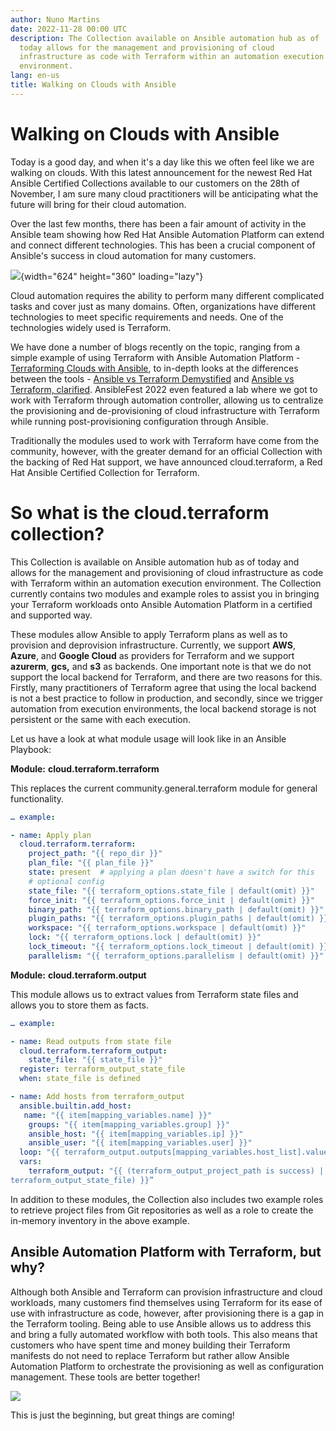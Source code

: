 ```yaml
---
author: Nuno Martins
date: 2022-11-28 00:00 UTC
description: The Collection available on Ansible automation hub as of
  today allows for the management and provisioning of cloud
  infrastructure as code with Terraform within an automation execution
  environment.
lang: en-us
title: Walking on Clouds with Ansible
---
```


# Walking on Clouds with Ansible

Today is a good day, and when it\'s a day like this we often feel like
we are walking on clouds. With this latest announcement for the newest
Red Hat Ansible Certified Collections available to our customers on the
28th of November, I am sure many cloud practitioners will be
anticipating what the future will bring for their cloud automation. 

Over the last few months, there has been a fair amount of activity in
the Ansible team showing how Red Hat Ansible Automation Platform can
extend and connect different technologies. This has been a crucial
component of Ansible's success in cloud automation for many customers.

![](https://lh4.googleusercontent.com/6oMDqzqtZumAj0ecMols413I2wj8Hw73CbxlgQ86PmYieO3HQyRW61NCEaq4qpEixEh_uWVSNGuYDdMfq_tvi44qnQ-RgncujC-RxYIWDZ_lTjxEJo8xfga7Wp31UsyRo_pzjXf_LKwpYmXynnI6m6VFVPz2LglzZYAFNZSz8cEXFxfa1ORbpqS_tv28){width="624"
height="360" loading="lazy"}


Cloud automation requires the ability to perform many different
complicated tasks and cover just as many domains. Often, organizations
have different technologies to meet specific requirements and needs. One
of the technologies widely used is Terraform.  

We have done a number of blogs recently on the topic, ranging from a
simple example of using Terraform with Ansible Automation Platform -
[Terraforming Clouds with
Ansible](https://www.ansible.com/blog/terraforming-clouds-with-ansible),
to in-depth looks at the differences between the tools - [Ansible vs
Terraform
Demystified](https://www.ansible.com/blog/ansible-vs.-terraform-demystified)
and [Ansible vs Terraform,
clarified](https://www.redhat.com/en/topics/automation/ansible-vs-terraform).
AnsibleFest 2022 even featured a lab where we got to work with Terraform
through automation controller, allowing us to centralize the
provisioning and de-provisioning of cloud infrastructure with Terraform
while running post-provisioning configuration through Ansible.

Traditionally the modules used to work with Terraform have come from the
community, however, with the greater demand for an official Collection
with the backing of Red Hat support, we have announced cloud.terraform,
a Red Hat Ansible Certified Collection for Terraform. 

# So what is the cloud.terraform collection?

This Collection is available on Ansible automation hub as of today and
allows for the management and provisioning of cloud infrastructure as
code with Terraform within an automation execution environment. The
Collection currently contains two modules and example roles to assist
you in bringing your Terraform workloads onto Ansible Automation
Platform in a certified and supported way. 

These modules allow Ansible to apply Terraform plans as well as to
provision and deprovision infrastructure. Currently, we support **AWS**,
**Azure**, and **Google Cloud** as providers for Terraform and we
support **azurerm**, **gcs,** and **s3** as backends. One important note
is that we do not support the local backend for Terraform, and there are
two reasons for this.  Firstly, many practitioners of Terraform agree
that using the local backend is not a best practice to follow in
production, and secondly, since we trigger automation from execution
environments, the local backend storage is not persistent or the same
with each execution. 

Let us have a look at what module usage will look like in an Ansible
Playbook:

**Module:** **cloud.terraform.terraform**

This replaces the current community.general.terraform module for general
functionality.

``` yml
… example:

- name: Apply plan
  cloud.terraform.terraform:
    project_path: "{{ repo_dir }}"
    plan_file: "{{ plan_file }}"
    state: present  # applying a plan doesn't have a switch for this
    # optional config
    state_file: "{{ terraform_options.state_file | default(omit) }}"
    force_init: "{{ terraform_options.force_init | default(omit) }}"
    binary_path: "{{ terraform_options.binary_path | default(omit) }}"
    plugin_paths: "{{ terraform_options.plugin_paths | default(omit) }}"
    workspace: "{{ terraform_options.workspace | default(omit) }}"
    lock: "{{ terraform_options.lock | default(omit) }}"
    lock_timeout: "{{ terraform_options.lock_timeout | default(omit) }}"
    parallelism: "{{ terraform_options.parallelism | default(omit) }}"
```

**Module:** **cloud.terraform.output**

This module allows us to extract values from Terraform state files and
allows you to store them as facts.

``` yml
… example:

- name: Read outputs from state file
  cloud.terraform.terraform_output:
    state_file: "{{ state_file }}"
  register: terraform_output_state_file
  when: state_file is defined

- name: Add hosts from terraform_output
  ansible.builtin.add_host:
   name: "{{ item[mapping_variables.name] }}"
    groups: "{{ item[mapping_variables.group] }}"
    ansible_host: "{{ item[mapping_variables.ip] }}"
    ansible_user: "{{ item[mapping_variables.user] }}"
  loop: "{{ terraform_output.outputs[mapping_variables.host_list].value }}"
  vars:
    terraform_output: "{{ (terraform_output_project_path is success) | ternary(terraform_output_project_path, 
terraform_output_state_file) }}”
```

In addition to these modules, the Collection also includes two example
roles to retrieve project files from Git repositories as well as a role
to create the in-memory inventory in the above example. 

## Ansible Automation Platform with Terraform, but why?

Although both Ansible and Terraform can provision infrastructure and
cloud workloads, many customers find themselves using Terraform for its
ease of use with infrastructure as code, however, after provisioning
there is a gap in the Terraform tooling. Being able to use Ansible
allows us to address this and bring a fully automated workflow with both
tools. This also means that customers who have spent time and money
building their Terraform manifests do not need to replace Terraform but
rather allow Ansible Automation Platform to orchestrate the provisioning
as well as configuration management. These tools are better together! 

![](https://lh3.googleusercontent.com/rtg3sXKmZsNfW0LqNTQ_WPKrjyw7jZYHY64e1SeX8BSOvuacOqoOLBQxFW3mwcIdnZlOiHdY19MkNdSvAnUtgz73yWeTpFARZ0d9WmiHhI176L33r1VaKvolpkbNWkr9V-ca8LmnPEiCugs5aS6ZbbFsYPT6XyS__dV1eIDoEntSyiGnNa-0gWVTUIKW8Q)

This is just the beginning, but great things are coming!

